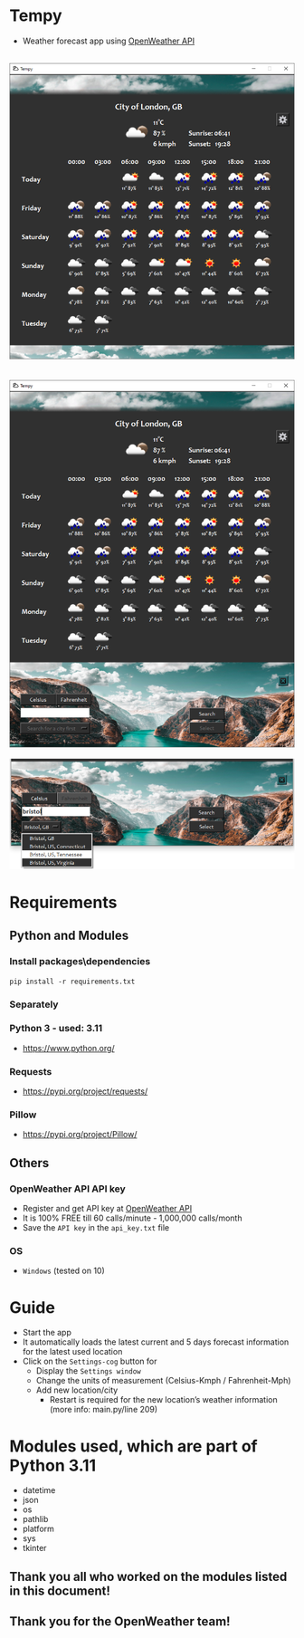 # Tempy 
- Weather forecast app using [OpenWeather API](https://openweathermap.org/)
<br>
<div align="center">
    <img src="docs/screenshot/main.png"</img> 
</div>
<br>
<br>
<div align="center">
    <img src="docs/screenshot/main_with_settings.png"</img> 
</div>
<br>
<div align="center">
    <img src="docs/screenshot/settings.png"</img> 
</div>

# Requirements
## Python and Modules
### Install packages\dependencies
```
pip install -r requirements.txt
```
### Separately
### Python 3 - used: 3.11
- https://www.python.org/

### Requests
- https://pypi.org/project/requests/

### Pillow
- https://pypi.org/project/Pillow/

## Others
### OpenWeather API API key
- Register and get API key at [OpenWeather API](https://openweathermap.org/)
- It is 100% FREE till 60 calls/minute - 1,000,000 calls/month
- Save the `API key` in the `api_key.txt` file

### OS
- `Windows` (tested on 10)

# Guide
- Start the app
- It automatically loads the latest current and 5 days forecast information for the latest used location
- Click on the `Settings-cog` button for
    - Display the `Settings window`
    - Change the units of measurement (Celsius-Kmph / Fahrenheit-Mph)
    - Add new location/city
        - Restart is required for the new location’s weather information (more info: main.py/line 209)

# Modules used, which are part of Python 3.11
- datetime
- json
- os
- pathlib
- platform
- sys
- tkinter

## Thank you all who worked on the modules listed in this document!
## Thank you for the OpenWeather team!